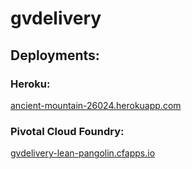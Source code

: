 # gvdelivery

## Deployments:

### Heroku:

[ancient-mountain-26024.herokuapp.com](https://ancient-mountain-26024.herokuapp.com)

### Pivotal Cloud Foundry:

[gvdelivery-lean-pangolin.cfapps.io](https://gvdelivery-lean-pangolin.cfapps.io)
